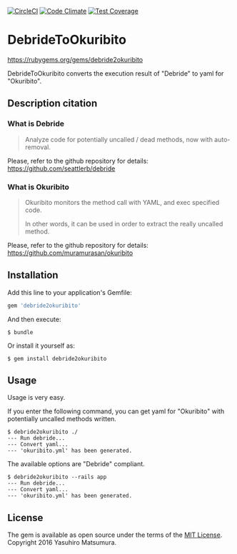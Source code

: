 [![CircleCI](https://circleci.com/gh/muramurasan/debride2okuribito/tree/master.svg?style=shield)](https://circleci.com/gh/muramurasan/debride2okuribito/tree/master)
[![Code Climate](https://codeclimate.com/github/muramurasan/debride2okuribito/badges/gpa.svg)](https://codeclimate.com/github/muramurasan/debride2okuribito)
[![Test Coverage](https://codeclimate.com/github/muramurasan/debride2okuribito/badges/coverage.svg)](https://codeclimate.com/github/muramurasan/debride2okuribito/coverage)

# DebrideToOkuribito

https://rubygems.org/gems/debride2okuribito

DebrideToOkuribito converts the execution result of "Debride" to yaml for "Okuribito".

## Description citation

### What is Debride

> Analyze code for potentially uncalled / dead methods, now with auto-removal.

Please, refer to the github repository for details: https://github.com/seattlerb/debride

### What is Okuribito

> Okuribito monitors the method call with YAML, and exec specified code.
>
> In other words, it can be used in order to extract the really uncalled method.

Please, refer to the github repository for details: https://github.com/muramurasan/okuribito

## Installation

Add this line to your application's Gemfile:

```ruby
gem 'debride2okuribito'
```

And then execute:

```
$ bundle
```

Or install it yourself as:

```
$ gem install debride2okuribito
```

## Usage

Usage is very easy.

If you enter the following command, you can get yaml for "Okuribito" with potentially uncalled methods written.

```
$ debride2okuribito ./
--- Run debride...
--- Convert yaml...
--- 'okuribito.yml' has been generated.
```

The available options are "Debride" compliant.

```
$ debride2okuribito --rails app
--- Run debride...
--- Convert yaml...
--- 'okuribito.yml' has been generated.
```

## License

The gem is available as open source under the terms of the [MIT License](http://opensource.org/licenses/MIT).
Copyright 2016 Yasuhiro Matsumura.
